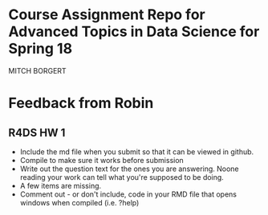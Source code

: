 # Course Assignment Repo for Advanced Topics in Data Science for Spring 18

MITCH BORGERT

# Feedback from Robin

## R4DS HW 1
* Include the md file when you submit so that it can be viewed in github. 
* Compile to make sure it works before submission
* Write out the question text for the ones you are answering. Noone reading your work can tell what you're supposed to be doing. 
* A few items are missing. 
* Comment out - or don't include, code in your RMD file that opens windows when compiled (i.e. ?help)
